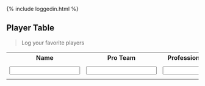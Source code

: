 {% include loggedin.html %}

## Player Table
> Log your favorite players

<script>
function add_Player(){
    // extract data from inputs
        const name = document.getElementById("name").value;
        const team = document.getElementById("team").value;
        const league = document.getElementById("league").value;
        const age = document.getElementById("age").value;
        output.innerHTML += "<tr><td>"+name+"</td><td>"+team+"</td>"+"<td>"+league+"</td><td>"+age+"</td></tr>"
}

</script>
<table id="output">
    <tr>
        <th><label for="name">Name</label></th>
        <th><label for="team">Pro Team</label></th>
        <th><label for="league">Professional League</label></th>
        <th><label for="age">Age</label></th>
    </tr>
    <tr>
        <td><input type="text" name="name" id="name" required></td>
        <td><input type="team" name="team" id="team" ></td>
        <td><input type="league" name="league" id="league" required></td>
        <td><input type="age" name="age" id="age"></td>
        <td ><button onclick="add_Player()">Add Player</button></td>
    </tr>
</table>